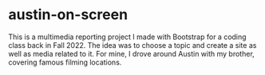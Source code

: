 # austin-on-screen
This is a multimedia reporting project I made with Bootstrap for a coding class back in Fall 2022. The idea was to choose a topic and create a site as well as media related to it. For mine, I drove around Austin with my brother, covering famous filming locations. 
